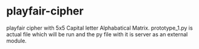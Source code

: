 # playfair-cipher
playfair cipher with 5x5 Capital letter Alphabatical Matrix.
prototype_1.py is actual file which will be run and the py file with it is server as an external module.
